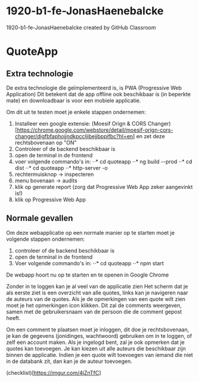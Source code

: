 # 1920-b1-fe-JonasHaenebalcke
1920-b1-fe-JonasHaenebalcke created by GitHub Classroom

# QuoteApp

## Extra technologie
De extra technologie die geïmplementeerd is, is PWA (Progressive Web Application)
Dit betekent dat de app offline ook beschikbaar is (in beperkte mate) en downloadbaar is voor een mobiele applicatie.

Om dit uit te testen moet je enkele stappen ondernemen:

1. Installeer een google extensie: (Moesif Orign & CORS Changer)[https://chrome.google.com/webstore/detail/moesif-orign-cors-changer/digfbfaphojjndkpccljibejjbppifbc?hl=en] en zet deze rechtsbovenaan op "ON"
2. Controleer of de backend beschikbaar is
3. open de terminal in de frontend
4. voer volgende commando's in:
⋅⋅* cd quoteapp
⋅⋅* ng build --prod
⋅⋅* cd dist
⋅⋅* cd quoteapp
⋅⋅* http-server -o
5. rechtermuisknop -> inspecteren
6. menu bovenaan -> audits
7. klik op generate report (zorg dat Progressive Web App zeker aangevinkt is!)
8. klik op Progressive Web App


## Normale gevallen
Om deze webapplicatie op een normale manier op te starten moet je volgende stappen ondernemen:

1. controleer of de backend beschikbaar is
2. open de terminal in de frontend
3. Voer volgende commando's in:
⋅⋅* cd quoteapp
⋅⋅* npm start

De webapp hoort nu op te starten en te openen in Google Chrome

Zonder in te loggen kan je al veel van de applicatie zien
Het scherm dat je als eerste ziet is een overzicht van alle quotes, links kan je navigeren naar de auteurs van de quotes.
Als je de opmerkingen van een quote wilt zien moet je het opmerkingen icon klikken.
Dit zal de comments weergeven, samen met de gebruikersnaam van de persoon die de comment gepost heeft.

Om een comment te plaatsen moet je inloggen, dit doe je rechtsbovenaan, je kan de gegevens (jonidinges, wachtwoord) gebruiken om in te loggen, of zelf een account maken.
Als je ingelogd bent, zal je ook opmerken dat je quotes kan toevoegen. Je kan kiezen uit alle auteurs die beschikbaar zijn binnen de applicatie.
Indien je een quote wilt toevoegen van iemand die niet in de databank zit, dan kan je de auteur toevoegen.

(checklist)[https://imgur.com/4jZnTfC]
